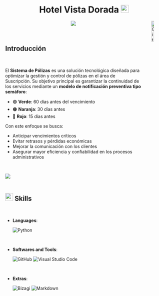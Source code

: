 
<h1 align="center"><b> Hotel Vista Dorada </b><img src="https://cdn.pixabay.com/animation/2022/10/04/09/26/09-26-40-855_512.gif" width="25"></h1>
<!--  -->
<p align="center">
  <img src="https://readme-typing-svg.herokuapp.com?font=Time+New+Roman&color=cyan&size=25&center=true&vCenter=true&width=600&height=100&lines=Facultad+de+Ingeniería...&hearts;++;TF:+Estructura+de+datos+y+Algoritmos;Presentado+por:+Begonia-Vela,;Sandra-Marin,;Jesús-Pinedo,;Carlos-Yupanqui,;Ánimos+para+el+siguiente+ciclo..<3">
	<img width="13%" align="right" alt="Github" src="https://upload.wikimedia.org/wikipedia/commons/f/fc/UPC_logo_transparente.png" />
	
</p>


<br>

	
## **Introducción**

<br>

El **Sistema de Pólizas** es una solución tecnológica diseñada para optimizar la gestión y control de pólizas en el área de Suscripción. Su objetivo principal es garantizar la continuidad de los servicios mediante un **modelo de notificación preventiva tipo semáforo**:  

- 🟢 **Verde**: 60 días antes del vencimiento
- 🟠 **Naranja**: 30 días antes
- 🔴 **Rojo**: 15 días antes

Con este enfoque se busca:  
- Anticipar vencimientos críticos  
- Evitar retrasos y pérdidas económicas  
- Mejorar la comunicación con los clientes  
- Asegurar mayor eficiencia y confiabilidad en los procesos administrativos  

<br>

<img src="https://user-images.githubusercontent.com/73097560/115834477-dbab4500-a447-11eb-908a-139a6edaec5c.gif"><br><br>

## <img src="https://media2.giphy.com/media/QssGEmpkyEOhBCb7e1/giphy.gif?cid=ecf05e47a0n3gi1bfqntqmob8g9aid1oyj2wr3ds3mg700bl&rid=giphy.gif" width ="25"><b> Skills</b>
<br>

<p align="center">

- **Languages**:
    
    ![Python](https://img.shields.io/badge/Python%20-%2314354C.svg?style=for-the-badge&logo=python&logoColor=white)

<br>   
    
- **Softwares and Tools**:

    ![GitHub](https://img.shields.io/badge/github-%23121011.svg?style=for-the-badge&logo=github&logoColor=white)
    ![Visual Studio Code](https://img.shields.io/badge/Visual%20Studio%20Code-0078d7.svg?style=for-the-badge&logo=visual-studio-code&logoColor=white)

<br>

- **Extras**:

    ![Bizagi](https://img.shields.io/badge/Bizagi-%23FFA500?style=for-the-badge&logo=gnu-bash&logoColor=white)
    ![Markdown](https://img.shields.io/badge/markdown-%23000000.svg?style=for-the-badge&logo=markdown&logoColor=white)   


</p>

<br>
<br>
